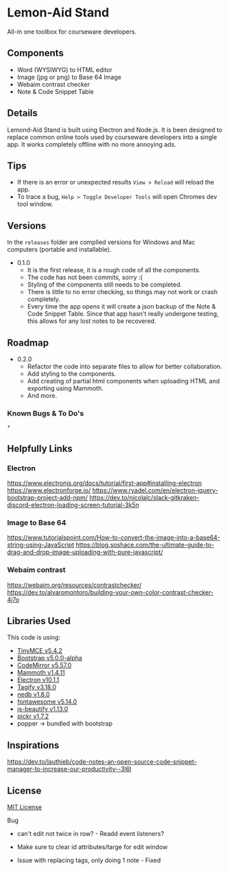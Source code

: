 # Lemon-Aid Stand
All-in one toolbox for courseware developers. 

## Components
* Word (WYSIWYG) to HTML editor
* Image (jpg or png) to Base 64 Image
* Webaim contrast checker
* Note & Code Snippet Table

## Details
Lemond-Aid Stand is built using Electron and Node.js. It is been designed to replace common online tools used by courseware developers into a single app. It works completely offline with no more annoying ads.

## Tips
* If there is an error or unexpected results `View > Reload` will reload the app.
* To trace a bug, `Help > Toggle Developer Tools` will open Chromes dev tool window.

## Versions
In the `releases` folder are complied versions for Windows and Mac computers (portable and installable).
* 0.1.0
    * It is the first release, it is a rough code of all the components.
    * The code has not been commits, sorry :( 
    * Styling of the components still needs to be completed. 
    * There is little to no error checking, so things may not work or crash completely.
    * Every time the app opens it will create a json backup of the Note & Code Snippet Table. Since that app hasn't really undergone testing, this allows for any lost notes to be recovered.

## Roadmap
* 0.2.0
    * Refactor the code into separate files to allow for better collaboration. 
    * Add styling to the components.
    * Add creating of partial html components when uploading HTML and exporting using Mammoth.
    * And more.

### Known Bugs & To Do's
    * 


## Helpfully Links
### Electron
https://www.electronjs.org/docs/tutorial/first-app#installing-electron
https://www.electronforge.io/
https://www.ryadel.com/en/electron-jquery-bootstrap-project-add-npm/
https://dev.to/nicolalc/slack-gitkraken-discord-electron-loading-screen-tutorial-3k5n

### Image to Base 64
https://www.tutorialspoint.com/How-to-convert-the-image-into-a-base64-string-using-JavaScript
https://blog.soshace.com/the-ultimate-guide-to-drag-and-drop-image-uploading-with-pure-javascript/

### Webaim contrast
https://webaim.org/resources/contrastchecker/
https://dev.to/alvaromontoro/building-your-own-color-contrast-checker-4j7o



## Libraries Used
This code is using: 
* [TinyMCE v5.4.2](https://www.tiny.cloud/docs/)
* [Bootstrap v5.0.0-alpha](https://v5.getbootstrap.com/docs/5.0/getting-started/introduction/)
* [CodeMirror v5.57.0](https://codemirror.net/)
* [Mammoth v1.4.11](https://github.com/mwilliamson/mammoth.js/)
* [Electron v10.1.1](https://www.electronjs.org/docs)
* [Tagify v3.18.0](https://github.com/yairEO/tagify)
* [nedb v1.8.0](https://github.com/louischatriot/nedb)
* [fontawesome v5.14.0](https://fontawesome.com/icons/)
* [js-beautify v1.13.0](https://github.com/beautify-web/js-beautify)
* [pickr v1.7.2](https://github.com/Simonwep/pickr)
* popper -> bundled with bootstrap 

## Inspirations
https://dev.to/lauthieb/code-notes-an-open-source-code-snippet-manager-to-increase-our-productivity--3l6l

## License
[MIT License](https://github.com/amommersteeg/Lemon-Aid_Stand/blob/master/LICENSE)

Bug
- can't edit not twice in row? - Readd event listeners?
- Make sure to clear id attributes/targe for edit window

- Issue with replacing tags, only doing 1 note - Fixed